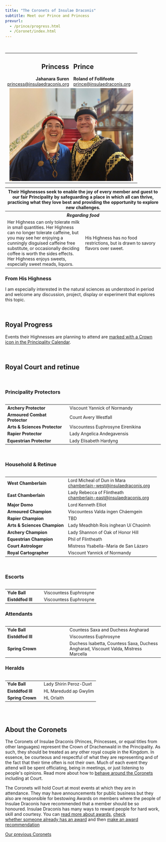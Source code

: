 ```yaml
---
title: "The Coronets of Insulae Draconis"
subtitle: Meet our Prince and Princess
prevurl:
  - /prince/progress.html
  - /Coronet/index.html
---
```

<table class="table table-striped" style="align: center">
    <tbody>
      <tr>
        <td width="50%" style="text-align: right">
          <h2>Princess</h2>
          <strong>Jahanara Suren</strong><br>
          <a href="mailto:princess@insulaedraconis.org" >princess@insulaedraconis.org</a>
        </td>
        <td width="50%" style="text-align: left"><h2>Prince</h2>
            <strong>Roland of Follifoote</strong><br>
          <a href="mailto:prince@insulaedraconis.org">prince@insulaedraconis.org</a> <br>
          </td>
      </tr>
      <tr>
        <td colspan="2" style="text-align: center">
          <img width="400" src="/coronet/images/Jahanara_Roland.jpg" class="rounded shadow m-3" alt="Prince and Princess of Insulae Draconis"><br>
        </td>
      </tr>
<br>
 <table width="500" cellspacing="0" cellpadding="2">
    <tbody>
      <tr>
        <th colspan="2" style="text-align: center"> Their Highnesses seek to enable the joy of every member and guest to our fair Principality by safeguarding a place in which all can thrive, practicing what they love best and providing the opportunity to explore new challenges.</th>
      </tr>
      <tr>
        <th colspan="2" style="text-align: center"><i><b>Regarding food</b></i></th>
      </tr>
      <tr>
        <td style="width:50%">
        Her Highness can only tolerate milk in small quantities. Her Highness can no longer tolerate caffeine, but you may see her enjoying a cunningly disguised caffeine free substitute, or occasionally deciding coffee is worth the sides effects. Her Highness enjoys sweets, especially sweet meads, liquors.
        </td>
        <td style="width:50%">
         His Highness has no food restrictions, but is drawn to savory flavors over sweet.
        </td>
      </tr>
  </tbody>
  </table>
  
  <h3>From His Highness</h3>
  <p>I am especially interested in the natural sciences as understood in period and welcome any discussion, project, display or experiment that explores this topic.</p>
<br />
<div id="mainContent">


   <h2>Royal Progress</h2>

  <p>
  Events their Highnesses are planning to attend are <a href="{% link events/index.html %}">marked with a Crown icon in the Principality Calendar</a>.
  </p>

  <br />
  
  <h2><a name="court"></a>Royal Court and retinue</h2>
  <br>
  <h3>Principality Protectors</h3>
  <table class="table table-striped" style="align: left">
  <table width="500" cellspacing="0" cellpadding="2">
    <tbody>
      <tr>
        <td style="width:40%"><strong>Archery Protector</strong></td>
        <td>Viscount Yannick of Normandy</td>
      </tr>
      <tr>
        <td style="width:40%"><strong>Armoured Combat Protector</strong></td>
        <td>Count Avery Westfall</td>
      </tr>
      <tr>
        <td style="width:40%"><strong>Arts & Sciences Protector</strong></td>
        <td>Viscountess Euphrosyne Eirenikina</td>
      </tr>
      <tr>
        <td style="width:40%"><strong>Rapier Protector</strong></td>
        <td>Lady Angelica Andegavensis
        </td>
      </tr>
      <tr>
        <td><strong>Equestrian Protector</strong></td>
        <td>Lady Elisabeth Hardyng
        </td>
      </tr>
    </tbody>
  </table>
  <br>
  <h3>Household & Retinue</h3>
  <table class="table table-striped" style="align: left">
  <table width="500" cellspacing="0" cellpadding="2">
   <tbody>
      <tr>
        <td style="width:40%"><strong>West Chamberlain</strong></td>
        <td>Lord Micheal of Dun in Mara<br><a href="mailto:chamberlain-west@insulaedraconis.org">chamberlain-west@insulaedraconis.org</a></td>
      </tr>
      <tr>
        <td style="width:40%"><strong>East Chamberlain</strong></td>
        <td>Lady Rebecca of Flintheath<br><a href="mailto:chamberlain-east@insulaedraconis.org">chamberlain-east@insulaedraconis.org</a></td>
      </tr>
      <tr>
        <td style="width:40%"><strong>Major Domo</strong></td>
        <td>
        Lord Kenneth Elliot</td>
     </tr>
      <tr>
        <td style="width:40%"><strong>Armoured Champion</strong>
        </td>
        <td>
        Viscountess Valda ingen Cháemgein
        </td>
      </tr>
      <tr>
        <td><strong>Rapier Champion</strong>
        </td>
        <td>
        TBD
        </td>
      </tr>
     <tr>
        <td><strong>Arts & Sciences Champion</strong>
        </td>
        <td>
        Lady Meadhbh Rois inghean Uí Chaoimh
        </td>
      </tr><tr>
        <td><strong>Archery Champion</strong>
        </td>
        <td>
       Lady Shannon of Oak of Honor Hill
        </td>
      </tr><tr>
        <td><strong>Equestrian Champion</strong>
        </td>
        <td>
       Phil of Flintheath
        </td>
      </tr>
     <tr>
        <td><strong>Court Astrologer</strong>
        </td>
        <td>
        Mistress Ysabella-Maria de San Lázaro
        </td>
      </tr>
     <tr>
        <td><strong>Royal Cartographer</strong>
        </td>
        <td>
        Viscount Yannick of Normandy
        </td>
      </tr>
    </tbody>
  </table>
    <br>
    <h3>Escorts</h3>
  <table class="table table-striped" style="align: left">
  <table width="500" cellspacing="0" cellpadding="2">
    <tbody>
     <tr>
        <td style="width:40%"><strong>Yule Ball</strong></td>
        <td>Viscountess Euphrosyne</td>
      </tr>
      <tr>  
        <td><strong>Eistddfod III</strong></td>
        <td>Viscountess Euphrosyne</td>
      </tr>
    </tbody>
  </table>
    <h3>Attendants</h3>
  <table class="table table-striped" style="align: left">
  <table width="500" cellspacing="0" cellpadding="2">
    <tbody>
      <tr>
        <td style="width:40%"><strong>Yule Ball</strong></td>
        <td>Countess Saxa and Duchess Angharad</td>
      </tr>
      <tr>
        <td><strong>Eistddfod III</strong></td>
        <td>Viscountess Euphrosyne</td>
      </tr>
      <tr>
        <td><strong>Spring Crown</strong></td>
        <td>Duchess Isabetta, Countess Saxa, Duchess Angharad, Viscount Valda, Mistress Marcella</td>
      </tr>
      <tr>
  </tbody>
</table> <h3>Heralds</h3>
  <table class="table table-striped" style="align: left">
<table width="500" cellspacing="0" cellpadding="2">
    <tbody>
      <tr>
        <td style="width:40%"><strong>Yule Ball</strong></td>
        <td>Lady Shirin Peroz-Duxt</td>
      </tr>
      <tr>  
        <td><strong>Eistddfod III</strong></td>
        <td>HL Maredudd ap Gwylim</td>
      </tr>
      <tr>  
        <td><strong>Spring Crown</strong></td>
        <td>HL Orlaith</td>
      </tr>
  </tbody>
</table>
<br />
<br />
  <h2>About the Coronets</h2>

  <p>The Coronets of Insulae Draconis (Princes, Princesses, or equal titles from other languages) represent the Crown of Drachenwald in the Principality. As such, they should be treated as any other royal couple in the Kingdom. In essence, be courteous and respectful of what they are representing and of the fact that their time often is not their own. Much of each event they attend will be spent officiating, being in meetings, or just listening to people's opinions. Read more about how to <a href="{% link coronet/behaviour-around-royal-couple.md %}">behave around the Coronets</a> including at Court.</p>

  <p>The Coronets will hold Court at most events at which they are in attendance. They may have announcements for public business but they also are responsible for bestowing Awards on members where the people of Insulae Draconis have recommended that a member should be so honoured. Insulae Draconis has many ways to reward people for hard work, skill and courtesy. You can <a href="{% link activities/heraldry/awards.md %}">read more about awards</a>, <a href="http://op.drachenwald.sca.org/"> check whether someone already has an award</a> and then <a href="{% link coronet/recommend.html %}">make an award recommendation</a></p>
    
  <p class="text-center"><a class="btn btn-primary" href="{% link coronet/past.md %}">Our previous Coronets</a></p>
  
